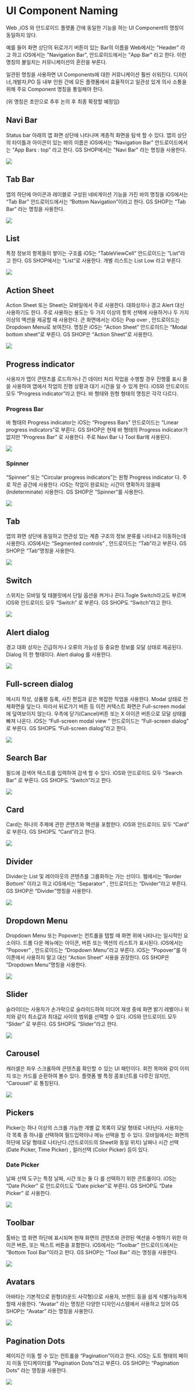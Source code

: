 # UI Component Naming

Web ,iOS 와 안드로이드 플랫폼 간에 동일한 기능을 하는 UI Component의 명칭이 동일하지 않다.

예를 들어 화면 상단의 뒤로가기 버튼이 있는 Bar의 이름을 Web에서는 "Header" 라고 하고 iOS에서는 "Navigation Bar", 안드로이드에서는 "App Bar" 라고 한다. 이런 명칭의 불일치는 커뮤니케이션의 혼란을 부른다.

일관된 명칭을 사용하면 UI Components에 대한 커뮤니케이션 훨씬 쉬워진다. 디자이너,개발자,PO 등 내부 인원 간에 모든 플랫폼에서 효율적이고 일관성 있게 의사 소통을 위해 주요 Component 명칭을 통일해야 한다.

\(위 명칭은 초안으로 추후 논의 후 최종 확정할 예정임\)

## Navi Bar

Status bar 아래의 앱 화면 상단에 나타나며 계층적 화면을 탐색 할 수 있다. 앱의 상단의 타이틀과 아이콘이 있는 바의 이름은 iOS에서는 “Navigation Bar” 안드로이드에서는 “App Bars : top” 라고 한다. GS SHOP에서는 "Navi Bar" 라는 명칭을 사용한다.

![](../.gitbook/assets/untitled-78a0dca8-d430-4645-b9f4-41a378df766f.png)

## Tab Bar

앱의 하단에 아이콘과 레이블로 구성된 네비게이션 기능을 가진 바의 명칭을 iOS에서는 “Tab Bar” 안드로이드에서는 “Bottom Navigation”이라고 한다. GS SHOP는 “Tab Bar” 라는 명칭을 사용한다.

![](../.gitbook/assets/untitled-c8cd16a4-b343-4cf7-8d08-c43f07732812%20%282%29.png)

## List

특정 정보의 항목들이 쌓이는 구조를 iOS는 “TableViewCell” 안드로이드는 “List”라고 한다. GS SHOP에서는 “List”로 사용한다. 개별 리스트는 List Low 라고 부른다.

![](../.gitbook/assets/untitled-ae270c01-7716-4d45-8ebf-7b119dab50fa%20%282%29.png)

## Action Sheet

Action Sheet 또는 Sheet는 모바일에서 주로 사용한다. 대화상자나 경고 Alert 대신 사용하기도 한다. 주로 사용하는 용도는 두 가지 이상의 항목 선택에 사용하거나 두 가지 이상의 액션을 제공할 때 사용한다. 큰 화면에서는 iOS는 Pop over , 안드로이드는 Dropdown Menu로 보여진다. 명칭은 iOS는 “Action Sheet” 안드로이드는 “Modal bottom sheet”로 부른다. GS SHOP은 “Action Sheet”로 사용한다.

![](../.gitbook/assets/untitled-8bf072c8-d806-4174-bb3d-180855893c85%20%281%29.png)

## Progress indicator

사용자가 앱이 콘텐츠를 로드하거나 긴 데이터 처리 작업을 수행할 경우 진행률 표시 줄을 사용하여 앱에서 작업의 진행 상황과 대기 시간을 알 수 있게 한다. iOS와 안드로이드 모두 “Progress indicator”라고 한다. 바 형태와 원형 형태의 명칭은 각각 다르다.

### Progress Bar

바 형태의 Progress indicator는 iOS는 “Progress Bars” 안드로이드는 “Linear progress indicators”로 부른다. GS SHOP은 현재 바 형태의 Progress indicator가 없지만 “Progress Bar” 로 사용한다. 주로 Navi Bar 나 Tool Bar에 사용된다.

![](../.gitbook/assets/untitled-7ab1cfee-7397-442c-8ede-b1c071a72ba9.png)

### Spinner

“Spinner” 또는 “Circular progress indicators”는 원형 Progress indicator 다. 주로 작은 공간에 사용한다. iOS는 작업이 완료되는 시간이 명확하지 않을때 \(Indeterminate\) 사용한다. GS SHOP은 “Spinner”를 사용한다.

![](../.gitbook/assets/untitled-489f53cf-d2d7-44bf-966b-df5941b134da%20%282%29.png)

## Tab

앱의 화면 상단에 동일하고 연관성 있는 계층 구조의 정보 분류를 나타내고 이동하는데 사용한다. iOS에서는 “Segmented controls” , 안드로이드는 “Tab”라고 부른다. GS SHOP은 “Tab”명칭을 사용한다.

![](../.gitbook/assets/untitled-5f6e44c3-2599-435e-a652-1a802a9fa9c0.png)

## Switch

스위치는 모바일 및 태블릿에서 단일 옵션을 켜거나 끈다.Togle Switch라고도 부르며 iOS와 안드로이드 모두 “Switch” 로 부른다. GS SHOP도 “Switch”라고 한다.

![](../.gitbook/assets/untitled-b18bf8a4-a2ff-4d4c-8f5a-23f71f4276ac.png)

## Alert dialog

경고 대화 상자는 긴급하거나 오류의 가능성 등 중요한 정보를 모달 상태로 제공된다. Dialog 의 한 형태이다. Alert dialog 를 사용한다.

![](../.gitbook/assets/untitled-edb8c128-f740-4b22-812a-36fc4c687548.png)

## Full-screen dialog

메시지 작성, 상품평 등록, 사진 편집과 같은 복잡한 작업을 사용한다. Modal 상태로 전체화면을 덮는다. 따라서 뒤로가기 버튼 등 이전 커텍스트 화면은 Full-screen modal에 덮여보이지 않는다. 우측에 닫기\(Cancel\)버튼 또는 X 아이콘 버튼으로 모달 상태를 빠져 나온다. iOS는 “Full-screen modal view “ 안드로이드는 “Full-screen dialog” 로 부른다. GS SHOP도 “Full-screen dialog”라고 한다.

![](../.gitbook/assets/untitled-8ef6c4e9-05ec-4ba0-b6ba-f646e160ee4e%20%281%29.png)

## Search Bar

필드에 검색어 텍스트를 입력하여 검색 할 수 있다. iOS와 안드로이드 모두 “Search Bar” 로 부른다. GS SHOP도 “Switch”라고 한다.

![](../.gitbook/assets/untitled-b967532e-2ba0-4ec8-814b-10febea1e34e.png)

## Card

Card는 하나의 주제에 관한 콘텐츠와 액션을 포함한다. iOS와 안드로이드 모두 “Card” 로 부른다. GS SHOP도 “Card”라고 한다.

![](../.gitbook/assets/untitled-e2037ac5-e3f5-44cc-941f-5b29c566dce9%20%282%29.png)

## Divider

Divider는 List 및 레이아웃의 콘텐츠를 그룹화하는 가는 선이다. 웹에서는 “Border Bottom” 이라고 하고 iOS에서는 “Separator” , 안드로이드는 “Divider”라고 부른다. GS SHOP은 “Divider”명칭을 사용한다.

![](../.gitbook/assets/untitled-bb7ab153-62ab-4a8a-8d01-4b65fa13d56c%20%282%29.png)

## Dropdown Menu

Dropdown Menu 또는 Popover는 컨트롤을 탭할 때 화면 위에 나타나는 일시적인 요소이다. 드롭 다운 메뉴에는 아이콘, 버튼 또는 액션의 리스트가 표시된다. iOS에서는 “Popover” , 안드로이드는 “Dropdown Menu”라고 부른다. iOS는 “Popover”를 아이폰에서 사용하지 말고 대신 “Action Sheet” 사용을 권장한다. GS SHOP은 “Dropdown Menu”명칭을 사용한다.

![](../.gitbook/assets/untitled-98aa6ba3-102a-4b44-b0cd-9e8606e8ad23%20%281%29.png)

## Slider

슬라이더는 사용자가 손가락으로 슬라이드하여 미디어 재생 중에 화면 밝기 레벨이나 위치와 같이 최소값과 최대값 사이의 범위를 선택할 수 있다. iOS와 안드로이드 모두 “Slider” 로 부른다. GS SHOP도 “Slider”라고 한다.

![](../.gitbook/assets/untitled-34b19e7c-0ab2-4eab-9c9e-384a331f65e9%20%282%29.png)

## Carousel

캐러셀은 좌우 스크롤하여 콘텐츠를 확인할 수 있는 UI 패턴이다. 회전 목마와 같이 이미지 또는 카드를 순환하여 볼수 있다. 플랫폼 별 특정 콤포넌트를 다루진 않지만, “Carousel” 로 통칭된다.

![](../.gitbook/assets/untitled-8c2320c1-8707-49ba-88ab-d329478eb783.png)

## Pickers

Picker는 하나 이상의 스크롤 가능한 개별 값 목록이 모달 형태로 나타난다. 사용자는 각 목록 중 하나를 선택하여 필드입력이나 메뉴 선택을 할 수 있다. 모바일에서는 화면의 하단에 모달 형태로 나타난다.\(안드로이드의 Sheet와 동일 위치\) 날짜나 시간 선택\(Date Picker, Time Picker\) , 컬러선택 \(Color Picker\) 등이 있다.

### Date Picker

날짜 선택 도구는 특정 날짜, 시간 또는 둘 다 를 선택하기 위한 콘트롤이다. iOS는 “Date Picker” 로 안드로이드도 “Date picker”로 부른다. GS SHOP도 “Date Picker” 로 사용한다.

![](../.gitbook/assets/untitled-2de27fcd-aa13-4fee-8cda-c6f86a958b23.png)

## Toolbar

툴바는 앱 화면 하단에 표시되며 현재 화면의 콘텐츠와 관련된 액션을 수행하기 위한 아이콘 버튼, 또는 텍스트 버튼을 포함한다. iOS에서는 “Toolbar” 안드로이드에서는 “Bottom Tool Bar”이라고 한다. GS SHOP는 “Tool Bar” 라는 명칭을 사용한다.

![](../.gitbook/assets/untitled-5cd149ce-5f39-4670-a714-24d2da3733ba.png)

## Avatars

아바타는 기본적으로 원형\(라운드 사각형\)으로 사용자, 브랜드 등을 쉽게 식별가능하게 할때 사용한다. “Avatar” 라는 명칭은 다양한 디자인시스템에서 사용하고 있어 GS SHOP는 “Avatar” 라는 명칭을 사용한다.

![](../.gitbook/assets/untitled-a0876841-6aed-43de-8433-9be5c1a31c98.png)

## Pagination Dots

페이지간 이동 할 수 있는 컨트롤을 “Pagination”이라고 한다. iOS는 도트 형태의 페이지 이동 인디케이터를 “Pagination Dots”라고 부른다. GS SHOP는 “Pagination Dots” 라는 명칭을 사용한다.

![](../.gitbook/assets/untitled-adc1af6a-5624-4a24-88ef-44d89787a9f9.png)


